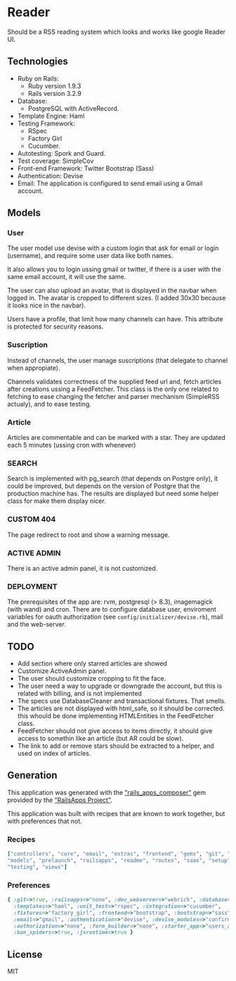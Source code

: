 # Reader #

Should be a RSS reading system which looks and works like google Reader UI.

## Technologies ##

- Ruby on Rails:
  - Ruby version 1.9.3
  - Rails version 3.2.9
- Database:
  - PostgreSQL with ActiveRecord.
- Template Engine: Haml
- Testing Framework:
  - RSpec
  - Factory Girl
  - Cucumber.
- Autotesting: Spork and Guard.
- Test coverage: SimpleCov
- Front-end Framework: Twitter Bootstrap (Sass)
- Authentication: Devise
- Email: The application is configured to send email using a Gmail account.

## Models ##

### User ###

The user model use devise with a custom login that ask for email or login
(username), and require some user data like both names.

It also allows you to login ussing gmail or twitter, if there is a user with the
same email account, it will use the same.

The user can also upload an avatar, that is displayed in the navbar when logged
in. The avatar is cropped to different sizes. (I added 30x30 because it looks
nice in the navbar).

Users have a profile, that limit how many channels can have. This attribute is
protected for security reasons.

### Suscription ###

Instead of channels, the user manage suscriptions (that delegate to channel when
appropiate).

Channels validates correctness of the supplied feed url and, fetch articles
after creations ussing a FeedFetcher. This class is the only one related to
fetching to ease changing the fetcher and parser mechanism (SimpleRSS actualy),
and to ease testing.

### Article ###

Articles are commentable and can be marked with a star. They are updated each 5
minutes (ussing cron with whenever)

### SEARCH ###

Search is implemented with pg_search (that depends on Postgre only), it could be
improved, but depends on the version of Postgre that the production machine has.
The results are displayed but need some helper class for make them display nicer.

### CUSTOM 404 ###

The page redirect to root and show a warning message.

### ACTIVE ADMIN ###

There is an active admin panel, it is not customized.

### DEPLOYMENT ###

The prerequisites of the app are: rvm, postgresql (> 8.3), imagemagick (with
wand) and cron.
There are to configure database user, enviroment variables for oauth
authorization (see `config/initializer/devise.rb`), mail and the web-server.

## TODO ##

- Add section where only starred articles are showed
- Customize ActiveAdmin panel.
- The user should customize cropping to fit the face.
- The user need a way to upgrade or downgrade the account, but this is related
  with billing, and is not implemented
- The specs use DatabaseCleaner and transactional fixtures. That smells.
- The articles are not displayed with html_safe, so it should be corrected. this
whould be done implementing HTMLEntities in the FeedFetcher class.
- FeedFetcher should not give access to items directly, it should give access to
somethin like an article (but AR could be slow).
- The link to add or remove stars should be extracted to a helper, and used on
  index of articles.

## Generation ##

This application was generated with the ["rails_apps_composer"][1] gem provided
by the ["RailsApps Project"][2].

  [1]: https://github.com/RailsApps/rails_apps_composer   "rails_apps_composer"
  [2]: http://railsapps.github.com/                       "RailsApps Project"

This application was built with recipes that are known to work together, but
with preferences that not.

### Recipes ###

``` ruby
["controllers", "core", "email", "extras", "frontend", "gems", "git", "init",
"models", "prelaunch", "railsapps", "readme", "routes", "saas", "setup",
"testing", "views"]
```

### Preferences ###

``` ruby
{ :git=>true, :railsapps=>"none", :dev_webserver=>"webrick", :database=>"sqlite",
  :templates=>"haml", :unit_test=>"rspec", :integration=>"cucumber",
  :fixtures=>"factory_girl", :frontend=>"bootstrap", :bootstrap=>"sass",
  :email=>"gmail", :authentication=>"devise", :devise_modules=>"confirmable",
  :authorization=>"none", :form_builder=>"none", :starter_app=>"users_app",
  :ban_spiders=>true, :jsruntime=>true }
```

## License ##

MIT

